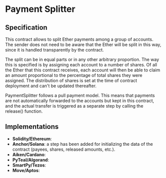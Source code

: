# Payment Splitter

## Specification

This contract allows to split Ether payments among a group of accounts. The sender does not need to be aware that the Ether will be split in this way, since it is handled transparently by the contract. 

The split can be in equal parts or in any other arbitrary proportion. The way this is specified is by assigning each account to a number of shares. 
Of all the Ether that this contract receives, each account will then be able to claim an amount proportional to the percentage of total shares they were assigned. 
The distribution of shares is set at the time of contract deployment and can't be updated thereafter. 

PaymentSplitter follows a pull payment model. This means that payments are not automatically forwarded to the accounts but kept in this contract, and the actual transfer is triggered as a separate step by calling the release() function.

## Implementations

- **Solidity/Ethereum**: 
- **Anchor/Solana**: a step has been added for initializing the data of the contract (payees, shares, released amounts, etc.). 
- **Aiken/Cardano**:
- **PyTeal/Algorand**:
- **SmartPy/Tezos**:
- **Move/Aptos**:
